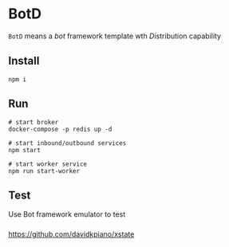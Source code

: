 # BotD
`BotD` means a *bot* framework template wth *D*istribution capability

## Install

```shell
npm i
```

## Run

```shell
# start broker
docker-compose -p redis up -d

# start inbound/outbound services
npm start 

# start worker service
npm run start-worker
```

## Test
Use Bot framework emulator to test


###
https://github.com/davidkpiano/xstate